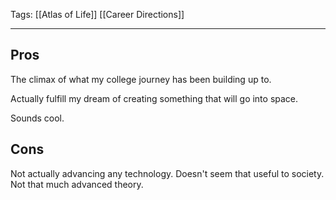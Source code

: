 Tags: [[Atlas of Life]] [[Career Directions]]
___
## Pros
The climax of what my college journey has been building up to. 

Actually fulfill my dream of creating something that will go into space. 

Sounds cool. 
## Cons
Not actually advancing any technology. Doesn't seem that useful to society. Not that much advanced theory. 

